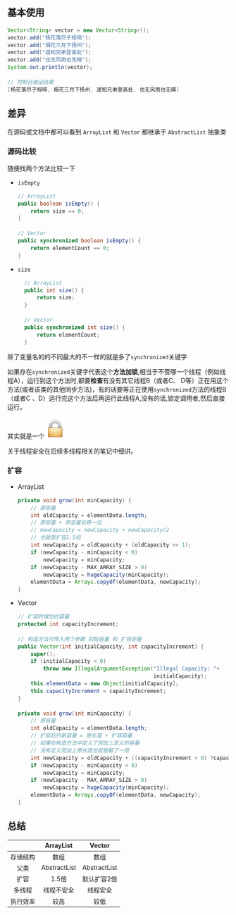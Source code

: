 ## 基本使用
```java
Vector<String> vector = new Vector<String>();
vector.add("杨花落尽子规啼");
vector.add("烟花三月下扬州");
vector.add("遥知兄弟登高处");
vector.add("也无风雨也无晴");
System.out.println(vector);

// 控制台输出结果
[杨花落尽子规啼, 烟花三月下扬州, 遥知兄弟登高处, 也无风雨也无晴]
```

## 差异

在源码或文档中都可以看到  `ArrayList`  和 `Vector` 都继承于 `AbstractList` 抽象类

### 源码比较

随便找两个方法比较一下

- `isEmpty`

  ```java
  // ArrayList
  public boolean isEmpty() {
      return size == 0;
  }
  
  // Vector
  public synchronized boolean isEmpty() {
      return elementCount == 0;
  }
  ```


- `size`

  ```java
    // ArrayList
    public int size() {
        return size;
    }
  
    // Vector
    public synchronized int size() {
        return elementCount;
    }
  ```


除了变量名的的不同最大的不一样的就是多了`synchronized`关键字

如果存在`synchronized`关键字代表这个**方法加锁**,相当于不管哪一个线程（例如线程A），运行到这个方法时,都要**检查**有没有其它线程B（或者C、 D等）正在用这个方法(或者该类的其他同步方法)，有的话要等正在使用`synchronized`方法的线程B（或者C 、D）运行完这个方法后再运行此线程A,没有的话,锁定调用者,然后直接运行。

其实就是一个![img](../../image/252A4070.png)

关于线程安全在后续多线程相关的笔记中细讲。

### 扩容
- ArrayList

  ```java
  private void grow(int minCapacity) {
      // 原容量
      int oldCapacity = elementData.length;
      // 原容量 + 原容量右移一位
      // newCapacity = newCapacity + newCapacity/2 
      // 也就是扩容1.5倍
      int newCapacity = oldCapacity + (oldCapacity >> 1);
      if (newCapacity - minCapacity < 0)
          newCapacity = minCapacity;
      if (newCapacity - MAX_ARRAY_SIZE > 0)
          newCapacity = hugeCapacity(minCapacity);
      elementData = Arrays.copyOf(elementData, newCapacity);
  }
  
  ```



- Vector

  ```java
  // 扩容时增加的容量
  protected int capacityIncrement;  
  
  // 构造方法可传入两个参数 初始容量 和 扩容容量
  public Vector(int initialCapacity, int capacityIncrement) {
      super();
      if (initialCapacity < 0)
          throw new IllegalArgumentException("Illegal Capacity: "+
                                             initialCapacity);
      this.elementData = new Object[initialCapacity];
      this.capacityIncrement = capacityIncrement;
  }
  
  private void grow(int minCapacity) {
      // 原容量
      int oldCapacity = elementData.length; 
      // 扩容后的新容量 = 原长度 + 扩容容量
      // 如果在构造方法中定义了则加上定义的容量
      // 没有定义则加上原长度也就是翻了一倍
      int newCapacity = oldCapacity + ((capacityIncrement > 0) ?capacityIncrement : oldCapacity);
      if (newCapacity - minCapacity < 0)
          newCapacity = minCapacity;
      if (newCapacity - MAX_ARRAY_SIZE > 0)
          newCapacity = hugeCapacity(minCapacity);
      elementData = Arrays.copyOf(elementData, newCapacity);
  }
  ```




## 总结

|          |  ArrayList   |    Vector    |
| :------: | :----------: | :----------: |
| 存储结构 |     数组     |     数组     |
|   父类   | AbstractList | AbstractList |
|   扩容   |    1.5倍     | 默认扩容2倍  |
|  多线程  |  线程不安全  |   线程安全   |
| 执行效率 |     较高     |     较低     |


